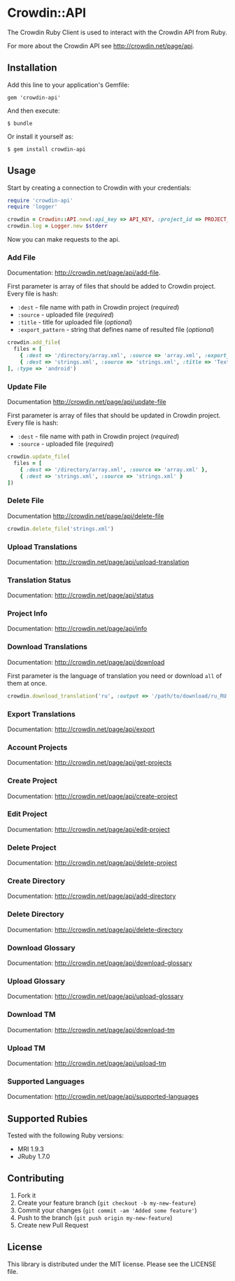# Crowdin::API

The Crowdin Ruby Client is used to interact with the Crowdin API from Ruby.

For more about the Crowdin API see <http://crowdin.net/page/api>.

## Installation

Add this line to your application's Gemfile:

```
gem 'crowdin-api'
```

And then execute:
```
$ bundle
```

Or install it yourself as:
```
$ gem install crowdin-api
```

## Usage

Start by creating a connection to Crowdin with your credentials:

```ruby
require 'crowdin-api'
require 'logger'

crowdin = Crowdin::API.new(:api_key => API_KEY, :project_id => PROJECT_ID, :account_key => ACCOUNT_KEY)
crowdin.log = Logger.new $stderr
```

Now you can make requests to the api.

### Add File

Documentation:  <http://crowdin.net/page/api/add-file>.

First parameter is array of files that should be added to Crowdin project.
Every file is hash:
* `:dest` - file name with path in Crowdin project (_required_)
* `:source` - uploaded file (_required_)
* `:title` - title for uploaded file (_optional_)
* `:export_pattern` - string that defines name of resulted file (_optional_)


```ruby
crowdin.add_file(
  files = [
    { :dest => '/directory/array.xml', :source => 'array.xml', :export_pattern => '/values-%two_letter_code%/%original_file_name%' },
    { :dest => 'strings.xml', :source => 'strings.xml', :title => 'Texts in Application' }
], :type => 'android')
```

### Update File

Documentation <http://crowdin.net/page/api/update-file>

First parameter is array of files that should be updated in Crowdin project.
Every file is hash:
* `:dest` - file name with path in Crowdin project (_required_)
* `:source` - uploaded file (_required_)

```ruby
crowdin.update_file(
  files = [
    { :dest => '/directory/array.xml', :source => 'array.xml' },
    { :dest => 'strings.xml', :source => 'strings.xml' }
])

```

### Delete File

Documentation <http://crowdin.net/page/api/delete-file>

```ruby
crowdin.delete_file('strings.xml')
```

### Upload Translations

Documentation: <http://crowdin.net/page/api/upload-translation>

### Translation Status

Documentation: <http://crowdin.net/page/api/status>

### Project Info

Documentation: <http://crowdin.net/page/api/info>

### Download Translations

Documentation: <http://crowdin.net/page/api/download>

First parameter is the language of translation you need or download `all` of them at once.

```ruby
crowdin.download_translation('ru', :output => '/path/to/download/ru_RU.zip')
```

### Export Translations

Documentation: <http://crowdin.net/page/api/export>

### Account Projects

Documentation: <http://crowdin.net/page/api/get-projects>

### Create Project

Documentation: <http://crowdin.net/page/api/create-project>

### Edit Project

Documentation: <http://crowdin.net/page/api/edit-project>

### Delete Project

Documentation: <http://crowdin.net/page/api/delete-project>

### Create Directory

Documentation: <http://crowdin.net/page/api/add-directory>

### Delete Directory

Documentation: <http://crowdin.net/page/api/delete-directory>

### Download Glossary

Documentation: <http://crowdin.net/page/api/download-glossary>

### Upload Glossary

Documentation: <http://crowdin.net/page/api/upload-glossary>

### Download TM

Documentation: <http://crowdin.net/page/api/download-tm>

### Upload TM

Documentation: <http://crowdin.net/page/api/upload-tm>

### Supported Languages

Documentation: <http://crowdin.net/page/api/supported-languages>


## Supported Rubies

Tested with the following Ruby versions:

- MRI 1.9.3
- JRuby 1.7.0

## Contributing

1. Fork it
2. Create your feature branch (`git checkout -b my-new-feature`)
3. Commit your changes (`git commit -am 'Added some feature'`)
4. Push to the branch (`git push origin my-new-feature`)
5. Create new Pull Request

## License

This library is distributed under the MIT license.  Please see the LICENSE file.
